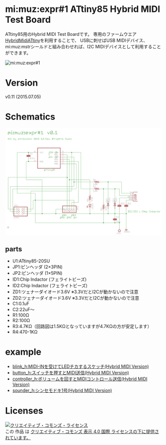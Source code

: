 # mi:muz:expr#1 ATtiny85 Hybrid MIDI Test Board 

ATtiny85用のHybrid MIDI Test Boardです。
専用のファームウエア[HybridMidiATtiny](https://github.com/tadfmac/mi-muz/tree/master/arduino/libraries/HybridMidiAttiny)を利用することで、
USBに刺せばUSB MIDIデバイス、mi:muz:mstrシールドと組み合わせれば、I2C MIDIデバイスとして利用することができます。

![mi:muz:expr#1](mimuz-expr#1-image.png)

# Version

v0.11 (2015.07.05)

# Schematics

![mimuz-expr1-v01.png](mimuz-expr1-v01.png)

## parts

- U1:ATtiny85-20SU
- JP1:ピンヘッダ (2×3PIN)
- JP2:ピンヘッダ (1×5PIN)
- ID1:Chip Indactor (フェライトビーズ)
- ID2:Chip Indactor (フェライトビーズ)
- ZD1:ツェナーダイオード3.6V ※3.3VだとI2Cが動かないので注意
- ZD2:ツェナーダイオード3.6V ※3.3VだとI2Cが動かないので注意
- C1:0.1uF
- C2:22uF〜
- R1:100Ω
- R2:100Ω
- R3:4.7KΩ（回路図は1.5KΩとなっていますが4.7KΩの方が安定します）
- R4:470-1KΩ

# example

- [blink_h:MIDI-INを受けてLEDチカするスケッチ(Hybrid MIDI Version)](https://github.com/tadfmac/mi-muz/tree/master/arduino/libraries/HybridMidiAttiny/examples/blink_h)
- [button_h:スイッチを押すとMIDI送信(Hybrid MIDI Version)](https://github.com/tadfmac/mi-muz/tree/master/arduino/libraries/HybridMidiAttiny/examples/button_h)
- [controller_h:ボリュームを回すとMIDIコントロール送信(Hybrid MIDI Version)](https://github.com/tadfmac/mi-muz/tree/master/arduino/libraries/HybridMidiAttiny/examples/controller_h)
- [sounder_h:シンセモドキ1号(Hybrid MIDI Version)](https://github.com/tadfmac/mi-muz/tree/master/arduino/libraries/HybridMidiAttiny/examples/sounder_h)

# Licenses

<a rel="license" href="http://creativecommons.org/licenses/by/4.0/"><img alt="クリエイティブ・コモンズ・ライセンス" style="border-width:0" src="https://i.creativecommons.org/l/by/4.0/88x31.png" /></a><br />この 作品 は <a rel="license" href="http://creativecommons.org/licenses/by/4.0/">クリエイティブ・コモンズ 表示 4.0 国際 ライセンスの下に提供されています。</a>






